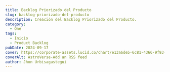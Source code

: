 ```yaml
---
title: Backlog Priorizado del Producto
slug: backlog-priorizado-del-producto
description: Creación del Backlog Priorizado del Producto.
category:
  - One
tags:
  - Inicio
  - Product Backlog
pubDate: 2024-09-17
cover: https://corporate-assets.lucid.co/chart/e13a6de5-6c81-4366-9f93-f71d06e69bf7.png?v=1707837575540
coverAlt: AstroVerse-Add an RSS feed
author: Jhon Urbisagastegui
---
```

